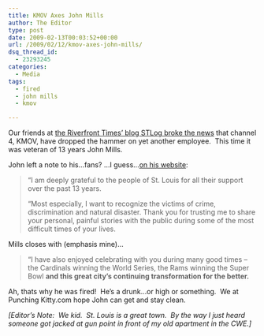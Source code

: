 ```yaml
---
title: KMOV Axes John Mills
author: The Editor
type: post
date: 2009-02-13T00:03:52+00:00
url: /2009/02/12/kmov-axes-john-mills/
dsq_thread_id:
  - 23293245
categories:
  - Media
tags:
  - fired
  - john mills
  - kmov

---
```

Our friends at [the Riverfront Times&#8217; blog STLog broke the news][1] that channel 4, KMOV, have dropped the hammer on yet another employee.  This time it was veteran of 13 years John Mills.

John left a note to his&#8230;fans? &#8230;I guess&#8230;[on his website][2]:

> <p class="paragraph_style">
>   <span class="style_1">&#8220;I am deeply grateful to the people of St. Louis for all their support over the past 13 years.<br /> </span>
> </p>
> 
> <p class="paragraph_style">
>   &#8220;Most especially, I want to recognize the victims of crime, discrimination and natural disaster. Thank you for trusting me to share your personal, painful stories with the public during some of the most difficult times of your lives.
> </p>

<p class="paragraph_style">
  Mills closes with (emphasis mine)&#8230;
</p>

> <p class="paragraph_style">
>   &#8220;I have also enjoyed celebrating with you during many good times &#8211; the Cardinals winning the World Series, the Rams winning the Super Bowl <strong>and this great city&#8217;s continuing transformation for the better.</strong>
> </p>

<p class="paragraph_style">
  Ah, thats why he was fired!  He&#8217;s a drunk&#8230;or high or something.  We at Punching Kitty.com hope John can get and stay clean.
</p>

<p class="paragraph_style">
  <em>[Editor&#8217;s Note:  We kid.  St. Louis is a great town.  By the way I just heard someone got jacked at gun point in front of my old apartment in the CWE.]</em>
</p>

 [1]: http://blogs.riverfronttimes.com/stlog/2009/02/no_longer_reporting_live_john_mills_kmov.php
 [2]: http://johnmills.com/Welcome.html